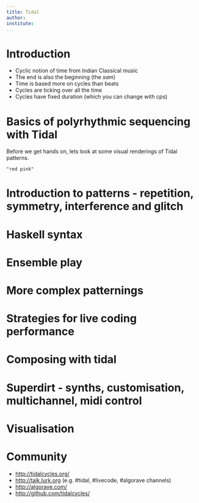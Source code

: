 ```yaml
---
title: Tidal
author:
institute:
...
```


# Introduction

* Cyclic notion of time from Indian Classical music
* The end is also the beginning (the *sam*)
* Time is based more on cycles than beats
* Cycles are ticking over all the time
* Cycles have fixed duration (which you can change with cps)


# Basics of polyrhythmic sequencing with Tidal

Before we get hands on, lets look at some visual renderings of Tidal patterns.

```{.haskell render="colour"}
"red pink"
```

# Introduction to patterns - repetition, symmetry, interference and glitch

# Haskell syntax

# Ensemble play

# More complex patternings

# Strategies for live coding performance

# Composing with tidal

# Superdirt - synths, customisation, multichannel, midi control

# Visualisation

# Community

* http://tidalcycles.org/
* http://talk.lurk.org (e.g. #tidal, #livecode, #algorave channels)
* http://algorave.com/
* http://github.com/tidalcycles/
